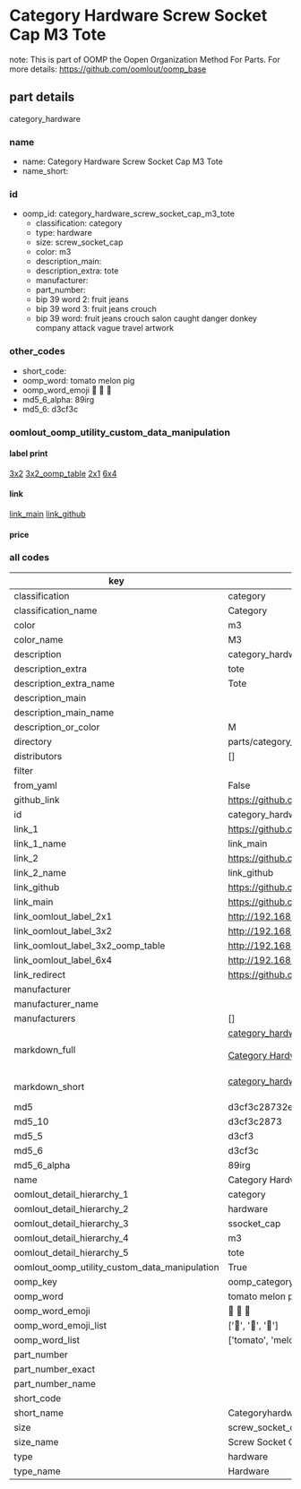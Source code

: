 # Category Hardware Screw Socket Cap M3 Tote  

note: This is part of OOMP the Oopen Organization Method For Parts. For more details: https://github.com/oomlout/oomp_base

##  part details
  



category_hardware



### name
* name: Category Hardware Screw Socket Cap M3 Tote
* name_short: 
### id
* oomp_id: category_hardware_screw_socket_cap_m3_tote
  * classification: category
  * type: hardware
  * size: screw_socket_cap
  * color: m3
  * description_main: 
  * description_extra: tote
  * manufacturer: 
  * part_number: 
  * bip 39 word 2: fruit jeans
  * bip 39 word 3: fruit jeans crouch
  * bip 39 word: fruit jeans crouch salon caught danger donkey company attack vague travel artwork

### other_codes
* short_code: 
* oomp_word: tomato melon pig
* oomp_word_emoji :tomato: :melon: :pig:
* md5_6_alpha: 89irg
* md5_6: d3cf3c






### oomlout_oomp_utility_custom_data_manipulation
#### label print
[3x2](http://192.168.1.245:1112/?label=oomp%2089irg)
[3x2_oomp_table](http://192.168.1.108:1112/?label=oomp%2089irg)
[2x1](http://192.168.1.242:1112/?label=oomp%2089irg)
[6x4](http://192.168.1.55:1112/?label=oomp%2089irg)    

#### link

[link_main](https://github.com/oomlout/oomlout_oomp_version_1_messy/tree/main/parts/category_hardware_screw_socket_cap_m3_tote) [link_github](https://github.com/oomlout/oomlout_oomp_version_1_messy/tree/main/parts/category_hardware_screw_socket_cap_m3_tote)                             

#### price







### all codes 
| key | value |  
| --- | --- |  
| classification | category |  
| classification_name | Category |  
| color | m3 |  
| color_name | M3 |  
| description | category_hardware |  
| description_extra | tote |  
| description_extra_name | Tote |  
| description_main |  |  
| description_main_name |  |  
| description_or_color | M  |  
| directory | parts/category_hardware_screw_socket_cap_m3_tote |  
| distributors | [] |  
| filter |  |  
| from_yaml | False |  
| github_link | https://github.com/oomlout/oomlout_oomp_part_src/tree/main/parts/category_hardware_screw_socket_cap_m3_tote |  
| id | category_hardware_screw_socket_cap_m3_tote |  
| link_1 | https://github.com/oomlout/oomlout_oomp_version_1_messy/tree/main/parts/category_hardware_screw_socket_cap_m3_tote |  
| link_1_name | link_main |  
| link_2 | https://github.com/oomlout/oomlout_oomp_version_1_messy/tree/main/parts/category_hardware_screw_socket_cap_m3_tote |  
| link_2_name | link_github |  
| link_github | https://github.com/oomlout/oomlout_oomp_version_1_messy/tree/main/parts/category_hardware_screw_socket_cap_m3_tote |  
| link_main | https://github.com/oomlout/oomlout_oomp_version_1_messy/tree/main/parts/category_hardware_screw_socket_cap_m3_tote |  
| link_oomlout_label_2x1 | http://192.168.1.242:1112/?label=oomp%2089irg |  
| link_oomlout_label_3x2 | http://192.168.1.245:1112/?label=oomp%2089irg |  
| link_oomlout_label_3x2_oomp_table | http://192.168.1.108:1112/?label=oomp%2089irg |  
| link_oomlout_label_6x4 | http://192.168.1.55:1112/?label=oomp%2089irg |  
| link_redirect | https://github.com/oomlout/oomlout_oomp_version_1_messy/tree/main/parts/category_hardware_screw_socket_cap_m3_tote |  
| manufacturer |  |  
| manufacturer_name |  |  
| manufacturers | [] |  
| markdown_full | [category_hardware_screw_socket_cap_m3_tote](none)<br>[](none)<br>[Category Hardware Screw Socket Cap M3 Tote](none)<br><br> |  
| markdown_short | [category_hardware_screw_socket_cap_m3_tote](none)<br><br> |  
| md5 | d3cf3c28732e8824dd923be8685deaee |  
| md5_10 | d3cf3c2873 |  
| md5_5 | d3cf3 |  
| md5_6 | d3cf3c |  
| md5_6_alpha | 89irg |  
| name | Category Hardware Screw Socket Cap M3 Tote |  
| oomlout_detail_hierarchy_1 | category |  
| oomlout_detail_hierarchy_2 | hardware |  
| oomlout_detail_hierarchy_3 | ssocket_cap |  
| oomlout_detail_hierarchy_4 | m3 |  
| oomlout_detail_hierarchy_5 | tote |  
| oomlout_oomp_utility_custom_data_manipulation | True |  
| oomp_key | oomp_category_hardware_screw_socket_cap_m3_tote |  
| oomp_word | tomato melon pig |  
| oomp_word_emoji | :tomato: :melon: :pig: |  
| oomp_word_emoji_list | [':tomato:', ':melon:', ':pig:'] |  
| oomp_word_list | ['tomato', 'melon', 'pig'] |  
| part_number |  |  
| part_number_exact |  |  
| part_number_name |  |  
| short_code |  |  
| short_name | Categoryhardware |  
| size | screw_socket_cap |  
| size_name | Screw Socket Cap |  
| type | hardware |  
| type_name | Hardware |  
